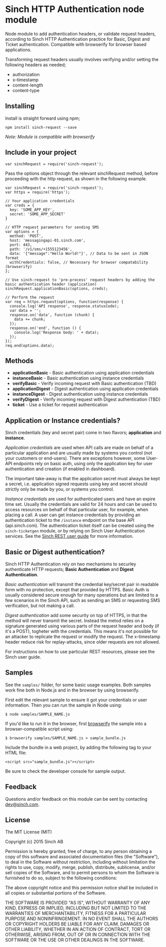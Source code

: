 # Sinch HTTP Authentication node module

Node module to add authentication headers, or validate request headers, according to Sinch HTTP Authentication practice for Basic, Digest and Ticket authentication. Compatible with browserify for browser based applications.

Transforming request headers usually involves verifying and/or setting the following headers as needed;

 - authorization
 - x-timestamp
 - content-length
 - content-type

## Installing

Install is straight forward using npm; 

	npm install sinch-request --save

_Note: Module is compatible with browserify_

## Include in your project

	var sinchRequest = require('sinch-request');

Pass the options object through the relevant sinchRequest method, before proceeding with the http request, as shown in the following example.

	var sinchRequest = require('sinch-request');
	var https = require('https');

	// Your application credentials
	var creds = {
	  key: 'SOME_APP_KEY',
	  secret: 'SOME_APP_SECRET'
	}

	// HTTP request parameters for sending SMS
	var options = {
	  method: 'POST',
	  host: 'messagingapi-01.sinch.com',
	  port: 443,
	  path: '/v1/sms/+1555123456',
	  data: '{"message":"Hello World!"}', // Data to be sent in JSON format
	  withCredentials: false, // Necessary for browser compatability (browserify)
	};

	// Use sinch-request to 'pre-process' request headers by adding the basic authentication header (application)
	sinchRequest.applicationBasic(options, creds);

	// Perform the request
	var req = https.request(options, function(response) {
	  console.log('API response', response.statusCode);
	  var data = '';
	  response.on('data', function (chunk) {
	    data += chunk;
	  });
	  response.on('end', function () {
	    console.log('Response body: ' + data);
	  });
	});
	req.end(options.data);

## Methods

- __applicationBasic__ - Basic authentication using application credentials
- __instanceBasic__ - Basic authentication using instance credentials
- __verifyBasic__ - Verify incoming request with Basic authentication (TBD)
- __applicationDigest__ - Digest authentication using application credentials
- __instanceDigest__ - Digest authentication using instance credentials
- __verifyDigest__ - Verify incoming request with Digest authentication (TBD)
- __ticket__ - Use a ticket for request authentication

## Application or Instance credentials?

Sinch credentials (key and secret pair) come in two flavors; __application__ and __instance__. 

_Application credentials_ are used when API calls are made on behalf of a particular application and are usually made by systems you control (not your customers or end-users). There are exceptions however, some User-API endpoints rely on basic auth, using only the application key for user authentication and creation (if enabled in dashboard). 

The important take-away is that the application secret must always be kept a secret, i.e. application signed requests using key and secret should strictly only be made by you, or systems you control.

_Instance credentials_ are used for authenticated users and have an expire time set. Usually the credentials are valid for 24 hours and can be used to access resources on behalf of that particular user, for example, when placing a call. A user can get instance credentials by providing an authentication ticket to the `/instance` endpoint on the base API (api.sinch.com). The authentication ticket itself can be created using the `sinch-ticketgen` module, or by relying on Sinch User Authentication services. See the [Sinch REST user guide](https://www.sinch.com/docs/overview/) for more information. 

## Basic or Digest authentication?

Sinch HTTP Authentication rely on two mechanisms to securley authenticate HTTP requests; __Basic Authentication__ and __Digest Authentication__. 

_Basic authentication_ will transmit the credential key/secret pair in readable form with no protection, except that provided by HTTPS. Basic Auth is usually considered secure enough for many operations but are limited to a few scenarios in the Sinch API, such as sending an SMS or requesting SMS verification, but not making a call. 

_Digest authentication_ add some security on top of HTTPS, in that the method will never transmit the secret. Instead the metod relies on a signature generated using various parts of the request header and body (if it's a POST), togheter with the credentials. This means it's not possible for an attacker to replicate the request or modify the request. The x-timestamp header reduce risk for replay-attacks, since older requests are not allowed. 

For instructions on how to use particular REST resources, please see the Sinch user guide.

## Samples

See the `samples/` folder, for some basic usage examples. Both samples work fine both in Node.js and in the browser by using browserify. 

First edit the relevant sample to ensure it got your credentials or user information. Then you can run the sample in Node using: 

	$ node samples/SAMPLE_NAME.js

If you'd like to run it in the browser, first [browserify](http://browserify.org) the sample into a browser-compatible script using: 

	$ browserify samples/SAMPLE_NAME.js > sample_bundle.js

Include the bundle in a web project, by adding the following tag to your HTML file:

	<script src="sample_bundle.js"></script>

Be sure to check the developer console for sample output. 

## Feedback 

Questions and/or feedback on this module can be sent by contacting [dev@sinch.com](mailto:dev@sinch.com).

## License

The MIT License (MIT)

Copyright (c) 2015 Sinch AB

Permission is hereby granted, free of charge, to any person obtaining a copy
of this software and associated documentation files (the "Software"), to deal
in the Software without restriction, including without limitation the rights
to use, copy, modify, merge, publish, distribute, sublicense, and/or sell
copies of the Software, and to permit persons to whom the Software is
furnished to do so, subject to the following conditions:

The above copyright notice and this permission notice shall be included in
all copies or substantial portions of the Software.

THE SOFTWARE IS PROVIDED "AS IS", WITHOUT WARRANTY OF ANY KIND, EXPRESS OR
IMPLIED, INCLUDING BUT NOT LIMITED TO THE WARRANTIES OF MERCHANTABILITY,
FITNESS FOR A PARTICULAR PURPOSE AND NONINFRINGEMENT. IN NO EVENT SHALL THE
AUTHORS OR COPYRIGHT HOLDERS BE LIABLE FOR ANY CLAIM, DAMAGES OR OTHER
LIABILITY, WHETHER IN AN ACTION OF CONTRACT, TORT OR OTHERWISE, ARISING FROM,
OUT OF OR IN CONNECTION WITH THE SOFTWARE OR THE USE OR OTHER DEALINGS IN
THE SOFTWARE.
